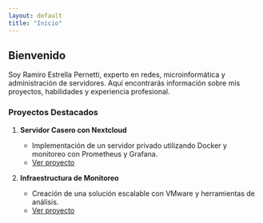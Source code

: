 ```yaml
---
layout: default
title: "Inicio"
---
```


## Bienvenido

Soy Ramiro Estrella Pernetti, experto en redes, microinformática y administración de servidores. Aquí encontrarás información sobre mis proyectos, habilidades y experiencia profesional.

### Proyectos Destacados

1. **Servidor Casero con Nextcloud**
   - Implementación de un servidor privado utilizando Docker y monitoreo con Prometheus y Grafana.
   - [Ver proyecto](/proyectos/nextcloud/)

2. **Infraestructura de Monitoreo**
   - Creación de una solución escalable con VMware y herramientas de análisis.
   - [Ver proyecto](/proyectos/infraestructura-monitoreo/)
